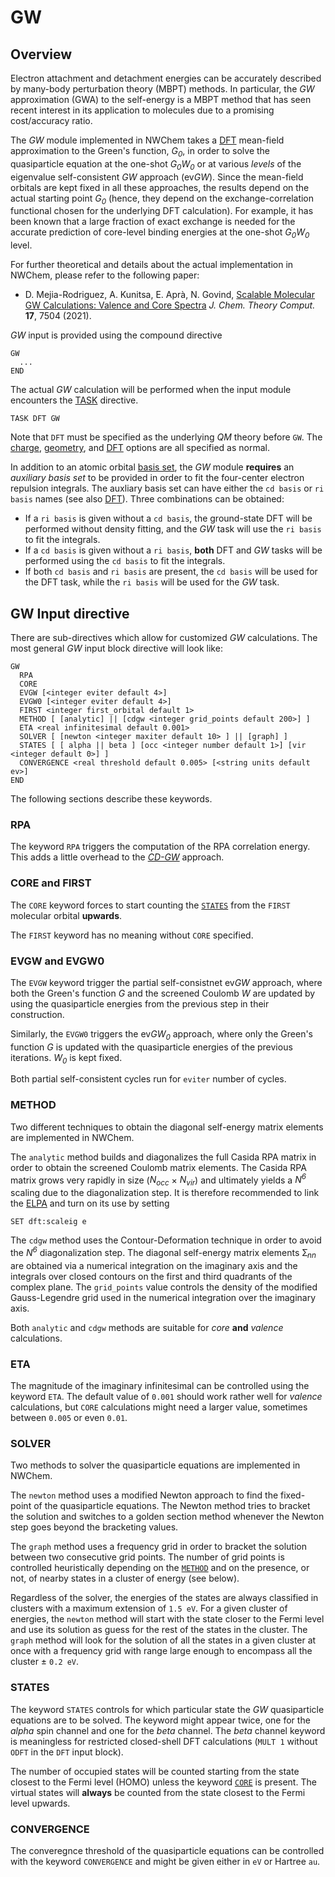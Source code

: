 # GW

## Overview

Electron attachment and detachment energies can be accurately described
by many-body perturbation theory (MBPT) methods. In particular, the 
*GW* approximation (GWA) to the self-energy is a MBPT method that has 
seen recent interest in its application to molecules due to a
promising cost/accuracy ratio.

The *GW* module implemented in NWChem takes a [DFT](Density-Functional-Theory-for-Molecules.md)
mean-field approximation to the Green's function, *G<sub>0</sub>*, in order to
solve the quasiparticle equation at the one-shot *G<sub>0</sub>W<sub>0</sub>* or
at various *levels* of the eigenvalue self-consistent *GW* approach (ev*GW*).
Since the mean-field orbitals are kept fixed in all these
approaches, the results depend on the actual starting
point *G<sub>0</sub>* (hence, they depend on the exchange-correlation
functional chosen for the underlying DFT calculation).
For example, it has been known that a large fraction of exact exchange
is needed for the accurate prediction of core-level binding energies at the
one-shot *G<sub>0</sub>W<sub>0</sub>* level.

For further theoretical and details about the actual implementation in
NWChem, please refer to the following paper:

  - D. Mejia-Rodriguez, A. Kunitsa, E. Apr&agrave;, N. Govind,
    [Scalable Molecular GW Calculations: Valence and Core Spectra](https://doi.org/10.1021/acs.jctc.1c00738)
    *J. Chem. Theory Comput.* **17**, 7504 (2021).


*GW* input is provided using the compound directive

```
GW
  ...
END
```

The actual *GW* calculation will be performed when the 
input module encounters the [TASK](TASK.md) directive.

```
TASK DFT GW
```

Note that `DFT` must be specified as the underlying *QM* theory before 
`GW`. The [charge](Charge.md), [geometry](Geometry.md), and 
[DFT](Density-Functional-Theory-for-Molecules.md) options are all specified as
normal. 

In addition to an atomic orbital [basis set](Basis.md), the *GW* module **requires** 
an *auxiliary basis set* to be provided in order to fit the four-center 
electron repulsion integrals. The auxliary basis set can have either the
 `cd basis` or `ri basis` names (see also [DFT](Density-Functional-Theory-for-Molecules.md#specification-of-basis-sets-for-the-dft-module)). Three combinations can be obtained:

  - If a `ri basis` is given without a `cd basis`,
    the ground-state DFT will be performed without density fitting,
    and the *GW* task will use the `ri basis` to fit the integrals.
  - If a `cd basis` is given without a `ri basis`,
    **both** DFT and *GW* tasks will be performed using the 
    `cd basis` to fit the integrals.
  - If both `cd basis` and `ri basis` are present, the `cd basis` will be used
    for the DFT task, while the `ri basis` will be used
    for the *GW* task.

## GW Input directive

There are sub-directives which allow for customized *GW* calculations.
The most general *GW* input block directive will look like:

```
GW
  RPA 
  CORE
  EVGW [<integer eviter default 4>]
  EVGW0 [<integer eviter default 4>]
  FIRST <integer first_orbital default 1>
  METHOD [ [analytic] || [cdgw <integer grid_points default 200>] ]
  ETA <real infinitesimal default 0.001> 
  SOLVER [ [newton <integer maxiter default 10> ] || [graph] ]
  STATES [ [ alpha || beta ] [occ <integer number default 1>] [vir <integer default 0>] ]
  CONVERGENCE <real threshold default 0.005> [<string units default ev>]
END
```

The following sections describe these keywords.

### RPA

The keyword `RPA` triggers the computation of the RPA correlation energy.
This adds a little overhead to the [*CD-GW*](#method) approach.

### CORE and FIRST

The `CORE` keyword forces to start counting the [`STATES`](#states)
from the `FIRST` molecular orbital **upwards**. 

The `FIRST` keyword has no meaning without `CORE` specified.

### EVGW and EVGW0

The `EVGW` keyword trigger the partial self-consistnet ev*GW* approach,
where both the Green's function *G* and the screened Coulomb *W* are updated
by using the quasiparticle energies from the previous step in their 
construction. 

Similarly, the `EVGW0` triggers the ev*GW<sub>0</sub>* approach, where
only the Green's function *G* is updated with the quasiparticle energies
of the previous iterations. *W<sub>0</sub>* is kept fixed.

Both partial self-consistent cycles run for `eviter` number of cycles.

### METHOD

Two different techniques to obtain the diagonal self-energy
matrix elements are implemented in NWChem. 

The `analytic` method builds and diagonalizes the full Casida RPA matrix
in order to obtain the screened Coulomb matrix elements. The Casida RPA
matrix grows very rapidly in size (*N<sub>occ</sub>* &times; *N<sub>vir</sub>*)
and ultimately yields a *N<sup>6</sup>* scaling due to the diagonalization step.
It is therefore recommended to link the [ELPA](https://elpa.mpcdf.mpg.de/)
and turn on its use by setting

```
SET dft:scaleig e
```

The `cdgw` method uses the Contour-Deformation technique in order to
avoid the *N<sup>6</sup>* diagonalization step. The diagonal self-energy
matrix elements &#x01A9;<sub>*nn*</sub> are obtained via a numerical
integration on the imaginary axis and the integrals over closed contours
on the first and third quadrants of the complex plane. The `grid_points`
value controls  the density of the modified Gauss-Legendre grid used
in the numerical integration over the imaginary axis.

Both `analytic` and `cdgw` methods are suitable for *core* **and**
*valence* calculations.

### ETA

The magnitude of the imaginary infinitesimal can be controlled using the
keyword `ETA`. The default value of `0.001` should work rather well
for *valence* calculations, but `CORE` calculations might need a
larger value, sometimes between `0.005` or even `0.01`.

### SOLVER

Two methods to solver the quasiparticle equations are implemented
in NWChem. 

The `newton` method uses a modified Newton approach to find the fixed-point
of the quasiparticle equations. The Newton method tries to bracket the
solution and switches to a golden section method whenever the Newton step goes
beyond the bracketing values.

The `graph` method uses a frequency grid in order to bracket the solution
between two consecutive grid points. The number of grid points is controlled 
heuristically depending on the [`METHOD`](#method)
and on the presence, or not, of nearby states in a cluster
of energy (see below).

Regardless of the solver, the energies of the states are always
classified in clusters with a maximum extension of `1.5 eV`. For
a given cluster of energies, the
`newton` method will start with the state closer to the Fermi level
and use its solution as guess for the rest of the states in the cluster.
The `graph` method will look for the solution of all the states
in a given cluster at once with a frequency grid with range large 
enough to encompass all the cluster &plusmn; `0.2 eV`.

### STATES

The keyword `STATES` controls for which particular state
the *GW* quasiparticle equations are to be solved. The
keyword might appear twice, one for the *alpha* spin channel
and one for the *beta* channel. The *beta* channel keyword is
meaningless for restricted closed-shell DFT calculations 
(`MULT 1` without `ODFT` in the `DFT` input block).

The number of occupied states will be counted starting from the 
state closest to the Fermi level (HOMO) unless the keyword
[`CORE`](#core-and-first) is present. The virtual states will **always**
be counted from the state closest to the Fermi level upwards.


### CONVERGENCE

The converegnce threshold of the quasiparticle equations can
be controlled with the keyword `CONVERGENCE` and might be
given either in `eV` or Hartree `au`.
